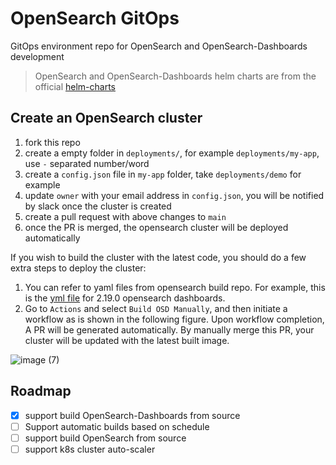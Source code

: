 # OpenSearch GitOps

GitOps environment repo for OpenSearch and OpenSearch-Dashboards development

> OpenSearch and OpenSearch-Dashboards helm charts are from the official [helm-charts](https://github.com/opensearch-project/helm-charts)

## Create an OpenSearch cluster

1. fork this repo
2. create a empty folder in `deployments/`, for example `deployments/my-app`, use `-` separated number/word
3. create a `config.json` file in `my-app` folder, take `deployments/demo` for example
4. update `owner` with your email address in `config.json`, you will be notified by slack once the cluster is created
5. create a pull request with above changes to `main`
6. once the PR is merged, the opensearch cluster will be deployed automatically

If you wish to build the cluster with the latest code, you should do a few extra steps to deploy the cluster:
1. You can refer to yaml files from opensearch build repo. For example, this is the [yml file](https://github.com/opensearch-project/opensearch-build/blob/main/manifests/2.19.0/opensearch-dashboards-2.19.0.yml) for 2.19.0 opensearch dashboards.
2. Go to `Actions` and select `Build OSD Manually`, and then initiate a workflow as is shown in the following figure. Upon workflow completion, A PR will be generated automatically. By manually merge this PR, your cluster will be updated with the latest built image.

![image (7)](https://github.com/user-attachments/assets/75421b7a-1899-4611-ac27-251631826bf6)

## Roadmap
- [x] support build OpenSearch-Dashboards from source
- [ ] Support automatic builds based on schedule
- [ ] support build OpenSearch from source
- [ ] support k8s cluster auto-scaler
